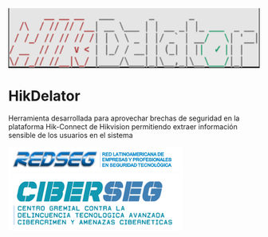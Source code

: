 <div align="center"><img src="./img/Banner.png" height="120px" align="center"></img></div>

# HikDelator
Herramienta desarrollada para aprovechar brechas de seguridad en la plataforma Hik-Connect de Hikvision permitiendo extraer información sensible de los usuarios en el sistema

<div><img src="./img/redseg.png" width="350px"><img src="./img/ciberseg-final.png" width="350px"></div>
